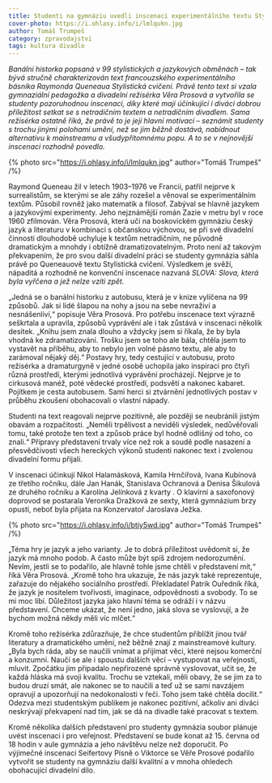 ```yaml
---
title: Studenti na gymnáziu uvedli inscenaci experimentálního textu Stylistická cvičení Raymonda Queneaua
cover-photo: https://i.ohlasy.info/i/lmlqukn.jpg
author: Tomáš Trumpeš
category: zpravodajství
tags: kultura divadlo
---
```


*Banální historka popsaná v 99 stylistických a jazykových obměnách – tak bývá stručně charakterizován text francouzského experimentálního básníka Raymonda Queneaua Stylistická cvičení. Právě tento text si vzala gymnaziální pedagožka a divadelní režisérka Věra Prosová a vytvořila se studenty pozoruhodnou inscenaci, díky které mají účinkující i diváci dobrou příležitost setkat se s netradičním textem a netradičním divadlem. Sama režisérka ostatně říká, že právě to je její hlavní motivací – seznámit studenty s trochu jinými polohami umění, než se jim běžně dostává, nabídnout alternativu k mainstreamu a všudypřítomnému popu. A to se v nejnovější inscenaci rozhodně povedlo.*

{% photo src="https://i.ohlasy.info/i/lmlqukn.jpg" author="Tomáš Trumpeš" /%}

Raymond Queneau žil v letech 1903–1976 ve Francii, patřil nejprve k surrealistům, se kterými se ale záhy rozešel a věnoval se experimentálním textům. Působil rovněž jako matematik a filosof. Zabýval se hlavně jazykem a jazykovými experimenty. Jeho nejznámější román Zazie v metru byl v roce 1960 zfilmován. Věra Prosová, která učí na boskovickém gymnáziu český jazyk a literaturu v kombinaci s občanskou výchovou, se při své divadelní činnosti dlouhodobě uchyluje k textům netradičním, ne původně dramatickým a mnohdy i obtížně dramatizovatelným. Proto není až takovým překvapením, že pro svou další divadelní práci se studenty gymnázia sáhla právě po Queneauově textu Stylistická cvičení. Výsledkem je svěží, nápaditá a rozhodně ne konvenční inscenace nazvaná *SLOVA: Slova, která byla vyřčena a jež nelze vzíti zpět.*

„Jedná se o banální historku z autobusu, která je v knize vylíčena na 99 způsobů. Jak si lidé šlapou na nohy a jsou na sebe nevraživí a nesnášenliví,“ popisuje Věra Prosová. Pro potřebu inscenace text výrazně seškrtala a upravila, způsobů vyprávění ale i tak zůstává v inscenaci několik desítek. „Knihu jsem znala dlouho a vždycky jsem si říkala, že by byla vhodná ke zdramatizování. Trošku jsem se toho ale bála, chtěla jsem to vystavět na příběhu, aby to nebylo jen volné pásmo textu, ale aby to zarámoval nějaký děj.“ Postavy hry, tedy cestující v autobusu, proto režisérka a dramaturgyně v jedné osobě uchopila jako inspiraci pro čtyři různá prostředí, kterými jednotlivá vyprávění procházejí. Nejprve je to cirkusová manéž, poté vědecké prostředí, podsvětí a nakonec kabaret. Pojítkem je cesta autobusem. Sami herci si ztvárnění jednotlivých postav v průběhu zkoušení obohacovali o vlastní nápady.

Studenti na text reagovali nejprve pozitivně, ale později se neubránili jistým obavám a rozpačitosti. „Neměli trpělivost a neviděli výsledek, nedůvěřovali tomu, také protože ten text a způsob práce byl hodně odlišný od toho, co znali.“ Přípravy představení trvaly více než rok a soudě podle nasazení a přesvědčivosti všech hereckých výkonů studenti nakonec text i zvolenou divadelní formu přijali.

V inscenaci účinkují Nikol Halamásková, Kamila Hrnčířová, Ivana Kubínová ze třetího ročníku, dále Jan Hanák,  Stanislava Ochranová a Denisa Šikulová ze druhého ročníku a Karolína Jelínková z kvarty . O klavírní a saxofonový doprovod se postarala Veronika Dražková ze sexty, která gymnázium brzy opustí, neboť byla přijata na Konzervatoř Jaroslava Ježka.

{% photo src="https://i.ohlasy.info/i/btiy5wd.jpg" author="Tomáš Trumpeš" /%}

„Téma hry je jazyk a jeho varianty. Je to dobrá příležitost uvědomit si, že jazyk má mnoho podob. A často může být spíš zdrojem nedorozumění. Nevím, jestli se to podařilo, ale hlavně tohle jsme chtěli v představení mít,“ říká Věra Prosová. „Kromě toho hra ukazuje, že nás jazyk také reprezentuje, zařazuje do nějakého sociálního prostředí. Překladatel Patrik Ouředník říká, že jazyk je nositelem tvořivosti, imaginace, odpovědnosti a svobody. To se mi moc líbí. Důležitost jazyka jako hlavní téma se odráží i v názvu představení. Chceme ukázat, že není jedno, jaká slova se vyslovují, a že bychom možná někdy měli víc mlčet.“

Kromě toho režisérka zdůrazňuje, že chce studentům přiblížit jinou tvář literatury a dramatického umění, než běžně znají z mainstreamové kultury. „Byla bych ráda, aby se naučili vnímat a přijímat věci, které nejsou komerční a konzumní. Naučí se ale i spoustu dalších věcí – vystupovat na veřejnosti, mluvit. Zpočátku jim připadalo nepřirozené správně vyslovovat, učit se, že každá hláska má svoji kvalitu. Trochu se vztekali, měli obavy, že se jim za to budou druzí smát, ale nakonec se to naučili a teď už se sami navzájem opravují a upozorňují na nedokonalosti v řeči. Toho jsem také chtěla docílit.“ Odezva mezi studentským publikem je nakonec pozitivní, ačkoliv ani diváci neskrývají překvapení nad tím, jak se dá na divadle také pracovat s textem. 

Kromě několika dalších představení pro studenty gymnázia soubor plánuje uvést inscenaci i pro veřejnost. Představení se bude konat až 15. června od 18 hodin v aule gymnázia  a jeho návštěvu nelze než doporučit. Po výjimečné inscenaci Seifertovy Písně o Viktorce se Věře Prosové podařilo vytvořit se studenty na gymnáziu další kvalitní a v mnoha ohledech obohacující divadelní dílo.

